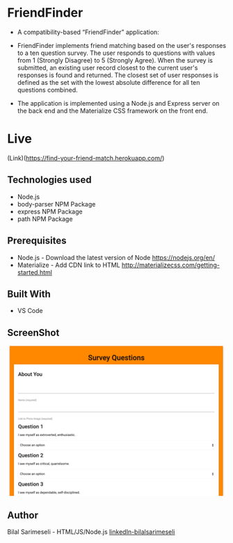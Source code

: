 # FriendFinder
* A compatibility-based “FriendFinder” application:
* FriendFinder implements friend matching based on the user's responses to a ten question survey. The user responds to questions with values from 1 (Strongly Disagree) to 5 (Strongly Agree). When the survey is submitted, an existing user record closest to the current user's responses is found and returned. The closest set of user responses is defined as the set with the lowest absolute difference for all ten questions combined.

* The application is implemented using a Node.js and Express server on the back end and the Materialize CSS framework on the front end.

# Live
(Link)(https://find-your-friend-match.herokuapp.com/)

## Technologies used
* Node.js
* body-parser NPM Package
* express NPM Package 
* path NPM Package 

## Prerequisites
- Node.js - Download the latest version of Node https://nodejs.org/en/
- Materialize - Add CDN link to HTML http://materializecss.com/getting-started.html

## Built With

+ VS Code

## ScreenShot
![image](https://github.com/bilalsarimeseli/FriendFinder/blob/master/Screen%20Shot%202020-02-29%20at%201.52.08%20AM.png?raw=true)

## Author
Bilal Sarimeseli - HTML/JS/Node.js
[linkedIn-bilalsarimeseli](https://www.linkedin.com/in/bilal-sarimeseli-61928348/)
